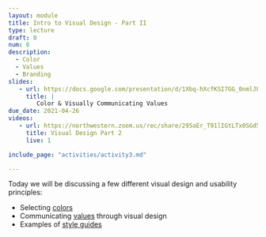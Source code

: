```yaml
---
layout: module
title: Intro to Visual Design - Part II
type: lecture
draft: 0
num: 6
description:
  - Color
  - Values
  - Branding
slides:
   - url: https://docs.google.com/presentation/d/1Xbq-hXcfKSI7GG_0nmlJLOBDqwQasAtsRKHajmLHy2s/edit?usp=sharing
     title: |
        Color & Visually Communicating Values
due_date: 2021-04-26
videos:
   - url: https://northwestern.zoom.us/rec/share/295aEr_T91lIGtLTx0SGd5VmPp3Maaa81SMf_vNYmBzXW9FC3w3WApU-cdZ5Sz2i
     title: Visual Design Part 2
     live: 1

include_page: "activities/activity3.md"

---
```


Today we will be discussing a few different visual design and usability principles:

* Selecting [colors](../css-reference/color/)
* Communicating <a href="https://docs.google.com/document/d/1Vv5tPZ8UjqJNYO9pCp_PQhxHT8qoGY09deKX6uygUFA/edit?usp=sharing" target="_blank">values</a> through visual design
* Examples of [style guides](../css-reference/style-guides/)